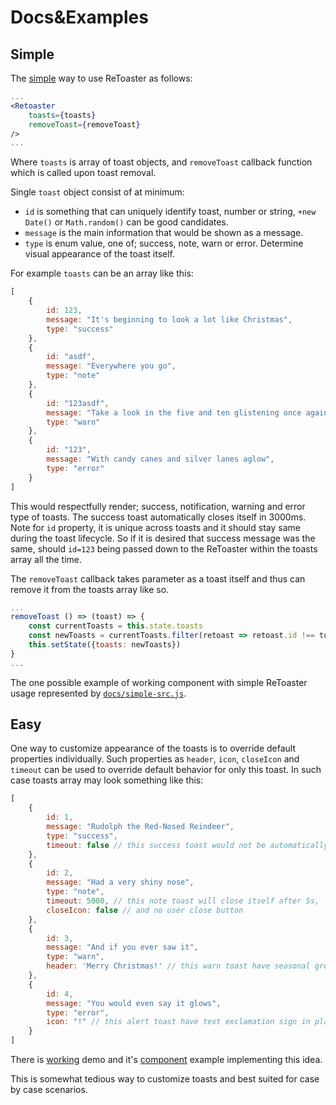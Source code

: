 # Docs&Examples

## Simple

The [simple][simple] way to use ReToaster as follows:


```jsx
...
<Retoaster
    toasts={toasts}
    removeToast={removeToast}
/>
...
```

Where `toasts` is array of toast objects, and `removeToast` callback function which is called upon toast removal.

Single `toast` object consist of at minimum:

 - `id` is something that can uniquely identify toast, number or string, `+new Date()` or `Math.random()` can be good candidates.
 - `message` is the main information that would be shown as a message.
 - `type` is enum value, one of; success, note, warn or error. Determine visual appearance of the toast itself.

For example `toasts` can be an array like this:

```js
[
    {
        id: 123,
        message: "It's beginning to look a lot like Christmas",
        type: "success"
    },
    {
        id: "asdf",
        message: "Everywhere you go",
        type: "note"
    },
    {
        id: "123asdf",
        message: "Take a look in the five and ten glistening once again",
        type: "warn"
    },
    {
        id: "123",
        message: "With candy canes and silver lanes aglow",
        type: "error"
    }
]
```

This would respectfully render; success, notification, warning and error type of toasts. The success toast automatically closes itself in 3000ms. Note for `id` property, it is unique across toasts and it should stay same during the toast lifecycle. So if it is desired that success message was the same, should `id=123` being passed down to the ReToaster within the toasts array all the time.

The `removeToast` callback takes parameter as a toast itself and thus can remove it from the toasts array like so.

```jsx
...
removeToast () => (toast) => {
    const currentToasts = this.state.toasts
    const newToasts = currentToasts.filter(retoast => retoast.id !== toast.id)
    this.setState({toasts: newToasts})
}
...
```

The one possible example of working component with simple ReToaster usage represented by [`docs/simple-src.js`][simple-src].

## Easy

One way to customize appearance of the toasts is to override default properties individually.  Such properties as `header`, `icon`, `closeIcon` and `timeout` can be used to override default behavior for only this toast. In such case toasts array may look something like this:

```js
[
    {
        id: 1,
        message: "Rudolph the Red-Nosed Reindeer",
        type: "success",
        timeout: false // this success toast would not be automatically hidden
    },
    {
        id: 2,
        message: "Had a very shiny nose",
        type: "note",
        timeout: 5000, // this note toast will close itself after 5s,
        closeIcon: false // and no user close button
    },
    {
        id: 3,
        message: "And if you ever saw it",
        type: "warn",
        header: 'Merry Christmas!' // this warn toast have seasonal greeting header
    },
    {
        id: 4,
        message: "You would even say it glows",
        type: "error",
        icon: "!" // this alert toast have text exclamation sign in place of icon
    }
]
```
There is [working][easy] demo and it's [component][easy-src] example implementing this idea.

This is somewhat tedious way to customize toasts and best suited for case by case scenarios.


[simple]: https://dmi3y.github.io/retoaster/simple.html
[simple-src]: simple-src.js
[easy]: https://dmi3y.github.io/retoaster/easy.html
[easy-src]: easy-src.js
